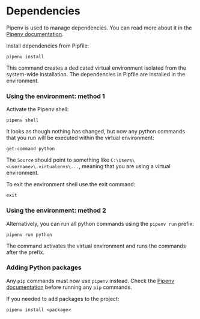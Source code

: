 # Dependencies

Pipenv is used to manage dependencies. You can read more about it in the [Pipenv documentation](https://pipenv.pypa.io/en/latest/).

Install dependencies from Pipfile:

```shell
pipenv install
```

This command creates a dedicated virtual environment isolated from the system-wide installation. The dependencies in Pipfile are installed in the environment.

### Using the environment: method 1

Activate the Pipenv shell:

```shell
pipenv shell
```

It looks as though nothing has changed, but now any python commands that you run will be executed within the virtual environment:

```shell
get-command python
```

The `Source` should point to something like `C:\Users\<username>\.virtualenvs\...`, meaning that you are using a virtual environment.

To exit the environment shell use the exit command:

```shell
exit
```

### Using the environment: method 2

Alternatively, you can run all python commands using the `pipenv run` prefix:

```shell
pipenv run python
```

The command activates the virtual environment and runs the commands after the prefix.

### Adding Python packages

Any `pip` commands must now use `pipenv` instead. Check the [Pipenv documentation](https://pipenv.pypa.io/en/latest/) before running any `pip` commands.

If you needed to add packages to the project:

```shell
pipenv install <package>
```

